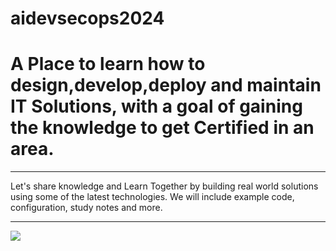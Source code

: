 # aidevsecops2024
<h1>A Place to learn how to design,develop,deploy and maintain IT Solutions, with a goal of gaining the knowledge to get Certified in an area.</h1>
<hr>
Let's share knowledge and Learn Together by building real world solutions using some of the latest technologies. We will include example code, configuration, study notes and more.
<hr/>
<img src="https://cloudfabrix.com/blog/wp-content/uploads/2020/11/Screen-Shot-2020-11-12-at-10.59.14-AM-1024x681.png" />
